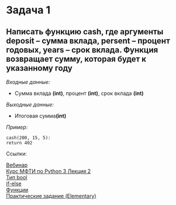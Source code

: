 <h1 >Задача 1</h1>
<h2>Написать функцию cash, где аргументы deposit – сумма вклада, persent – процент  годовых, years – срок вклада.
    Функция возвращает сумму, которая будет к указанному году
</h2>
<p><i>Входные данные:</i></p>
<ul><li> Сумма вклада <strong>(int)</strong>, процент <strong>(int)</strong>, срок вклада <strong>(int)</strong></li></ul>
<p><i>Выходные данные:</i></p>
<ul><li>Итоговая сумма<strong>(int)</strong></li></ul>
<p><i>Пример:</i></p>
<div class="example">
    <code>cash(200, 15, 5):</code> <br>
    <code>return 402</code> <br>
</div>
<p>Ссылки:</p>
<a href="https://online.sbis.ru/shared/disk/ba7ecd1d-a942-4b7e-9b8d-b918a9f600d1">Вебинар</a>
<br>
<a href="https://youtu.be/fgf57Sa5A-A">Курс МФТИ по Python 3 Лекция 2</a>
<br>
<a href="https://python-scripts.com/boolean-true-false">Тип bool</a>
<br>
<a href="https://pythonworld.ru/osnovy/instrukciya-if-elif-else-proverka-istinnosti-trexmestnoe-vyrazhenie-ifelse.html">if-else</a>
<br>
<a href="https://pythonworld.ru/tipy-dannyx-v-python/vse-o-funkciyax-i-ix-argumentax.html">Функции</a>
<br>
<a href="https://py.checkio.org/">Практические задание (Elementary)</a>
